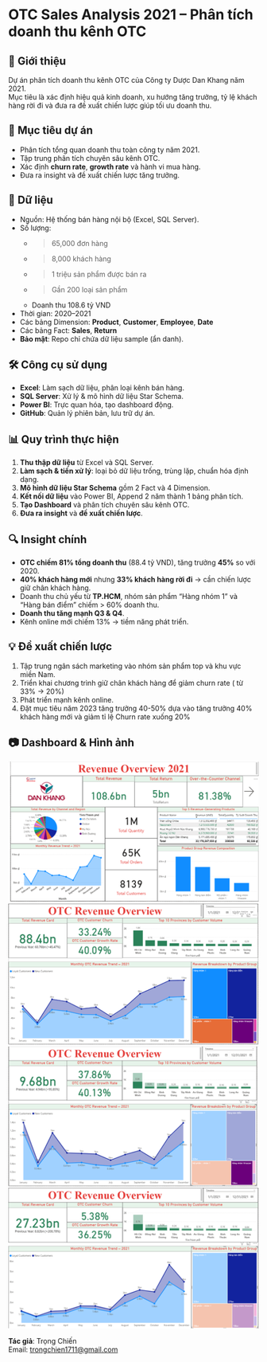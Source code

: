 # OTC Sales Analysis 2021 – Phân tích doanh thu kênh OTC

## 📌 Giới thiệu
Dự án phân tích doanh thu kênh OTC của Công ty Dược Dan Khang năm 2021.  
Mục tiêu là xác định hiệu quả kinh doanh, xu hướng tăng trưởng, tỷ lệ khách hàng rời đi và đưa ra đề xuất chiến lược giúp tối ưu doanh thu.

## 🎯 Mục tiêu dự án
- Phân tích tổng quan doanh thu toàn công ty năm 2021.
- Tập trung phân tích chuyên sâu kênh OTC.
- Xác định **churn rate**, **growth rate** và hành vi mua hàng.
- Đưa ra insight và đề xuất chiến lược tăng trưởng.

## 📂 Dữ liệu
- Nguồn: Hệ thống bán hàng nội bộ (Excel, SQL Server).
- Số lượng:
  - > 65,000 đơn hàng
  - > 8,000 khách hàng
  - > 1 triệu sản phẩm được bán ra
  - > Gần 200 loại sản phẩm
  - Doanh thu 108.6 tỷ VND
- Thời gian: 2020–2021
- Các bảng Dimension: **Product**, **Customer**, **Employee**, **Date**
- Các bảng Fact: **Sales**, **Return**
- **Bảo mật**: Repo chỉ chứa dữ liệu sample (ẩn danh).

## 🛠 Công cụ sử dụng
- **Excel**: Làm sạch dữ liệu, phân loại kênh bán hàng.
- **SQL Server**: Xử lý & mô hình dữ liệu Star Schema.
- **Power BI**: Trực quan hóa, tạo dashboard động.
- **GitHub**: Quản lý phiên bản, lưu trữ dự án.

## 📊 Quy trình thực hiện
1. **Thu thập dữ liệu** từ Excel và SQL Server.
2. **Làm sạch & tiền xử lý**: loại bỏ dữ liệu trống, trùng lặp, chuẩn hóa định dạng.
3. **Mô hình dữ liệu Star Schema** gồm 2 Fact và 4 Dimension.
4. **Kết nối dữ liệu** vào Power BI, Append 2 năm thành 1 bảng phân tích.
5. **Tạo Dashboard** và phân tích chuyên sâu kênh OTC.
6. **Đưa ra insight** và **đề xuất chiến lược**.

## 🔍 Insight chính
- **OTC chiếm 81% tổng doanh thu** (88.4 tỷ VND), tăng trưởng **45%** so với 2020.
- **40% khách hàng mới** nhưng **33% khách hàng rời đi** → cần chiến lược giữ chân khách hàng.
- Doanh thu chủ yếu từ **TP.HCM**, nhóm sản phẩm “Hàng nhóm 1” và “Hàng bán điểm” chiếm > 60% doanh thu.
- **Doanh thu tăng mạnh Q3 & Q4**.
- Kênh online mới chiếm 13% → tiềm năng phát triển.

## 💡 Đề xuất chiến lược
1. Tập trung ngân sách marketing vào nhóm sản phẩm top và khu vực miền Nam.
2. Triển khai chương trình giữ chân khách hàng để giảm churn rate ( từ 33% -> 20%)
3. Phát triển mạnh kênh online.
4. Đặt mục tiêu năm 2023 tăng trưởng 40-50% dựa vào tăng trưởng 40% khách hàng mới và giảm tỉ lệ Churn rate xuống 20%

## 📷 Dashboard & Hình ảnh
![Revenue Overview](powerbi/dashboard_screenshots/Revenue_Overview.PNG)
![OTC Revenue](powerbi/dashboard_screenshots/OTC_Revenue.PNG)
![Highest Churn Rate](powerbi/dashboard_screenshots/Highest_Churn_Rate.PNG)
![Lowest Churn Rate](powerbi/dashboard_screenshots/Lowest_Churn_Rate.PNG)

**Tác giả**: Trọng Chiến  
Email: trongchien1711@gmail.com
